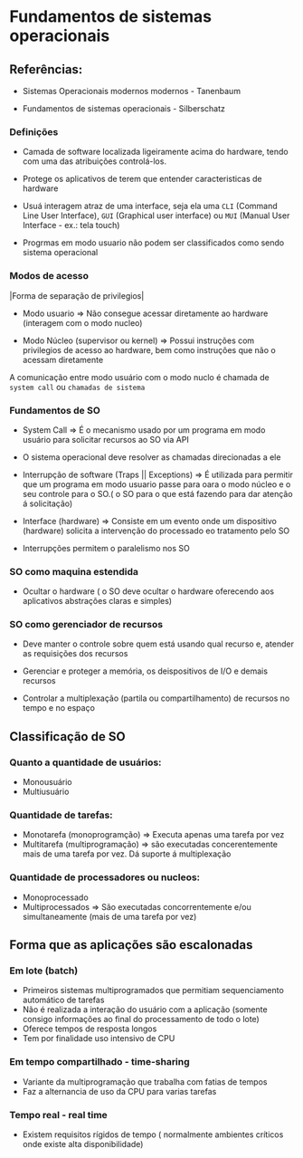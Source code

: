# Fundamentos de sistemas operacionais

## Referências:

- Sistemas Operacionais modernos modernos - Tanenbaum

- Fundamentos de sistemas operacionais - Silberschatz

### Definições
- Camada de software localizada ligeiramente acima do hardware, tendo com uma das atribuições controlá-los.

- Protege os aplicativos de terem que entender caracteristicas de hardware

- Usuá interagem atraz de uma interface, seja ela uma `CLI` (Command Line User Interface), `GUI` (Graphical user interface) ou `MUI` (Manual User Interface - ex.: tela touch)

- Progrmas em modo usuario não podem ser classificados como sendo sistema operacional

### Modos de acesso
|Forma de separação de privilegios|

- Modo usuario => Não consegue acessar diretamente ao hardware (interagem com o modo nucleo)

- Modo Núcleo (supervisor ou kernel) => Possui instruções com privilegios de acesso ao hardware, bem como instruções que não o acessam diretamente

A comunicação entre modo usuário com o modo nuclo é chamada de `system call` ou `chamadas de sistema`

### Fundamentos de SO

- System Call => É o mecanismo usado por um programa em modo usuário para solicitar recursos ao SO via API

- O sistema operacional deve resolver as chamadas direcionadas a ele

- Interrupção de software (Traps || Exceptions) => É utilizada para permitir que um programa em modo usuario passe para oara o modo núcleo e o seu controle para o SO.( o SO para o que está fazendo para dar atenção á solicitação)

- Interface (hardware) => Consiste em um evento onde um dispositivo (hardware) solicita a intervenção do processado eo tratamento pelo SO

- Interrupções permitem o paralelismo nos SO

### SO como maquina estendida

- Ocultar o hardware ( o SO deve ocultar o hardware oferecendo aos aplicativos abstrações claras e simples)


### SO como gerenciador de recursos

- Deve manter o controle sobre quem está usando qual recurso e, atender as requisições dos recursos

- Gerenciar e proteger a memória, os deispositivos de I/O e demais recursos

- Controlar a multiplexação (partila ou compartilhamento) de recursos no tempo e no espaço


## Classificação de SO

### Quanto a quantidade de usuários:

- Monousuário
- Multiusuário

### Quantidade de tarefas:
- Monotarefa (monoprogramção) => Executa apenas uma tarefa por vez
- Multitarefa (multiprogramação) => são executadas concerentemente mais de uma tarefa por vez. Dá suporte á multiplexação


### Quantidade de processadores ou nucleos:

- Monoprocessado
- Multiprocessados => São executadas concorrentemente e/ou simultaneamente (mais de uma tarefa por vez)

## Forma que as aplicações são escalonadas

### Em lote (batch)
- Primeiros sistemas multiprogramados que permitiam sequenciamento automático de tarefas
- Não é realizada a interação do usuário com a aplicação (somente consigo informações ao final do processamento de todo o lote)
- Oferece tempos de resposta longos
- Tem por finalidade uso intensivo de CPU

### Em tempo compartilhado - time-sharing
- Variante da multiprogramação que trabalha com fatias de tempos
- Faz a alternancia de uso da CPU para varias tarefas

### Tempo real - real time
- Existem requisitos rígidos de tempo ( normalmente ambientes críticos onde existe alta disponibilidade)

